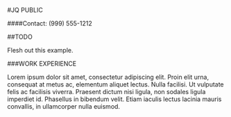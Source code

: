 #JQ PUBLIC

####Contact: (999) 555-1212

##TODO

Flesh out this example.


###WORK EXPERIENCE

Lorem ipsum dolor sit amet, consectetur adipiscing elit. Proin elit urna, consequat at metus ac, elementum aliquet lectus. Nulla facilisi. Ut vulputate 
felis ac facilisis viverra. Praesent dictum nisi ligula, non sodales ligula imperdiet id. Phasellus in bibendum velit. Etiam iaculis lectus lacinia mauris 
convallis, in ullamcorper nulla euismod.
